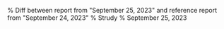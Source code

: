 % Diff between report from "September 25, 2023" and reference report from "September 24, 2023"
% Strudy
% September 25, 2023


